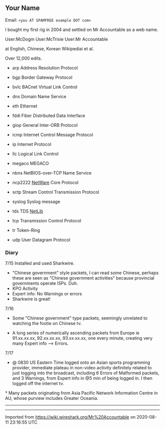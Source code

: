 ## Your Name

Email: `<you AT SPAMFREE example DOT com>`

I bought my first rig in 2004 and settled on Mr Accountable as a web name.

User:McDogm User:McTrixie User:Mr Accountable

at English, Chinese, Korean Wikipediai et al.

Over 12,000 edits.

  - arp Address Resolution Protocol

  - bgp Border Gateway Protocol

  - bvlc BACnet Virtual Link Control

  - dns Domain Name Service

  - eth Ethernet

  - fddi Fiber Distributed Data Interface

  - giop General Inter-ORB Protocol

  - icmp Internet Control Message Protocol

  - ip Internet Protocol

  - llc Logical Link Control

  - megaco MEGACO

  - nbns NetBIOS-over-TCP Name Service

  - ncp2222 [NetWare](/NetWare) Core Protocol

  - sctp Stream Control Transmission Protocol

  - syslog Syslog message

  - tds TDS [NetLib](/NetLib)

  - tcp Transmission Control Protocol

  - tr Token-Ring

  - udp User Datagram Protocol

### Diary

7/15 Installed and used Sharkwire.

  - "Chinese government" style packets, I can read some Chinese, perhaps these are seen as "Chinese government activities" because provincial governments operate ISPs. Duh.
  - KPO Activity
  - Expert info: No Warnings or errors
  - Sharkwire is great\!

7/16

  - Some "Chinese government" type packets, seemingly unrelated to watching the footie on Chinese tv.

  - A long series of numerically ascending packets from Europe ie 91.xx.xx.xx, 92.xx.xx.xx, 93.xx.xx.xx, one every minute, creating very many Expert info --\> Errors.

7/17

  - @ 0830 US Eastern Time logged onto an Asian sports programming provider, immediate plateau in non-video activity definitely related to just logging into the broadcast, including 6 Errors of Malformed packets, and 3 Warnings, from Expert info in @5 min of being logged in. I then logged off the internet tv.

\* Many packets originating from Asia Pacific Network Information Centre in AU, whose purview includes Greater Oceania.

-----

---

Imported from https://wiki.wireshark.org/Mr%20Accountable on 2020-08-11 23:16:55 UTC
